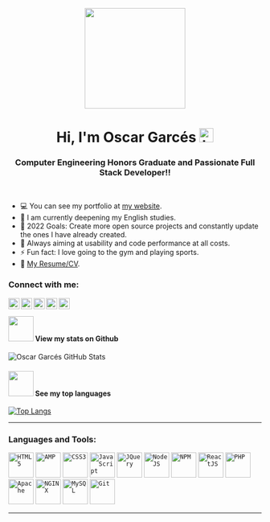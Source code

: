 <p align="center">
  <img src="https://i.pinimg.com/originals/cd/59/d6/cd59d626dc86397fe45080e6e9c7027d.gif" width="200"/>
</p>
<h1 align="center">Hi, I'm Oscar Garcés <img src="https://user-images.githubusercontent.com/1303154/88677602-1635ba80-d120-11ea-84d8-d263ba5fc3c0.gif" width="28px" alt="hi"></h1>
<h3 align="center">Computer Engineering Honors Graduate and Passionate Full Stack Developer!!</h3>

                                                                                                                  
<br>

- :computer: You can see my portfolio at [my website][website].
- 🌱 I am currently deepening my English studies.
- 🥅 2022 Goals: Create more open source projects and constantly update the ones I have already created.
- 💫 Always aiming at usability and code performance at all costs.
- ⚡ Fun fact: I love going to the gym and playing sports.
- :paperclip: [My Resume/CV](https://soyvillareal.com/curriculum).

### Connect with me:

<a target="_blank" href="https://www.linkedin.com/in/soyvillareal/">
  <img align="left" alt="LinkdeIN" width="22px" src="https://cdn.jsdelivr.net/npm/simple-icons@v3/icons/linkedin.svg" />
</a>
<a target="_blank" href="mailto:soyvillareal@gmail.com">
  <img align="left" alt="Gmail" width="22px" src="https://cdn.jsdelivr.net/npm/simple-icons@v3/icons/gmail.svg" />
</a>
<a target="_blank" href="https://api.whatsapp.com/send?phone=573022229456">
  <img align="left" alt="Whatsapp" width="22px" src="https://cdn.jsdelivr.net/npm/simple-icons@v3/icons/whatsapp.svg" />
</a>
<a target="_blank" href="https://www.instagram.com/soyvillareal/">
  <img align="left" alt="Instagram" width="22px" src="https://cdn.jsdelivr.net/npm/simple-icons@v3/icons/instagram.svg" />
</a>
<a target="_blank" href="https://fb.com/soyvillareal">
  <img align="left" alt="Facebook" width="22px" src="https://cdn.jsdelivr.net/npm/simple-icons@v3/icons/facebook.svg" />
</a>

<br />

#### <img src="https://media.giphy.com/media/VgCDAzcKvsR6OM0uWg/giphy.gif" width="50"> View my stats on Github 

![Oscar Garcés GitHub Stats](https://github-readme-stats.vercel.app/api?username=soyvillareal&show_icons=true)

#### <img src="https://media.giphy.com/media/VgCDAzcKvsR6OM0uWg/giphy.gif" width="50"> See my top languages

[![Top Langs](https://github-readme-stats.vercel.app/api/top-langs/?username=soyvillareal&layout=compact&langs_count=12)](https://github.com/anuraghazra/github-readme-stats)

----

### Languages ​​and Tools:

<code><img alt="HTML5" height="50px" src="https://user-images.githubusercontent.com/32948343/205513392-f528686a-edec-405a-bcb3-6389fd15b75b.png" /></code>
<code><img alt="AMP" height="50px" src="https://user-images.githubusercontent.com/32948343/205513430-c057658c-f4cd-49ba-b505-48f7351f527f.png" /></code>
<code><img alt="CSS3" height="50px" src="https://user-images.githubusercontent.com/32948343/205513447-83183e6e-24ba-4b00-8f2a-521832ef171c.png" /></code>
<code><img alt="JavaScript" height="50px" src="https://user-images.githubusercontent.com/32948343/205513456-912a13a5-7aa8-4d66-afbb-22e172575b1b.png" /></code>
<code><img alt="JQuery" height="50px" src="https://user-images.githubusercontent.com/32948343/205513470-976bbe26-057b-4327-8c0d-d756d9077b36.png" /></code>
<code><img alt="NodeJS" height="50px" src="https://user-images.githubusercontent.com/32948343/205513484-f7f53967-d24d-45c3-949f-4a0435c25a5f.png" /></code>
<code><img alt="NPM" height="50px" src="https://user-images.githubusercontent.com/32948343/205513573-4cf5c560-5950-4634-b5e3-0a9a09454b74.png" /></code>
<code><img alt="ReactJS" height="50px" src="https://user-images.githubusercontent.com/32948343/205513498-4c79368b-959e-476a-ab20-d252e1fba0a7.png" /></code>
<code><img alt="PHP" height="50px" src="https://user-images.githubusercontent.com/32948343/205513527-b2ff59e0-d132-4246-b395-ff4780674540.png" /></code>
<code><img alt="Apache" height="50px" src="https://user-images.githubusercontent.com/32948343/205513625-d2e9d956-15e8-43b3-ba93-fd3f7e65d22c.png" /></code>
<code><img alt="NGINX" height="50px" src="https://user-images.githubusercontent.com/32948343/205513644-79eb7ffa-fb8f-4216-8f1b-aa17c79bf539.png" /></code>
<code><img alt="MySQL" height="50px" src="https://user-images.githubusercontent.com/32948343/205513539-3fa7fc06-3cce-4fd4-871b-ed9e2524ce63.png" /></code>
<code><img alt="Git" height="50px" src="https://user-images.githubusercontent.com/32948343/205513659-a45aa52e-7db3-4b60-9a4b-7ff0266832bf.png" /></code>

----

[website]: https://soyvillareal.com
[linkedin]: https://linkedin.com/in/soyvillareal
